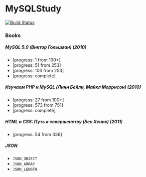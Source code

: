 # MySQLStudy

[![Build Status](https://travis-ci.org/SkyStudy/MySQLStudy.svg)](https://travis-ci.org/SkyStudy/MySQLStudy)

### Books
##### MySQL 5.0 (Виктор Гольцман) (2010)
* [progress: 1 from 100+]
* [progress: 51 from 253]
* [progress: 103 from 253]
* [progress: complete]


##### Изучаем PHP и MySQL (Линн Бейли, Майкл Моррисон) (2010)
* [progress: 27 from 100+]
* [progress: 573 from 751]
* [progress: complete]


##### HTML и CSS: Путь к совершенству (Бен Хеник) (2011)
* [progress: 54 from 336]

##### JSON
* `JSON_OBJECT`
* `JSON_ARRAY`
* `JSON_LENGTH`